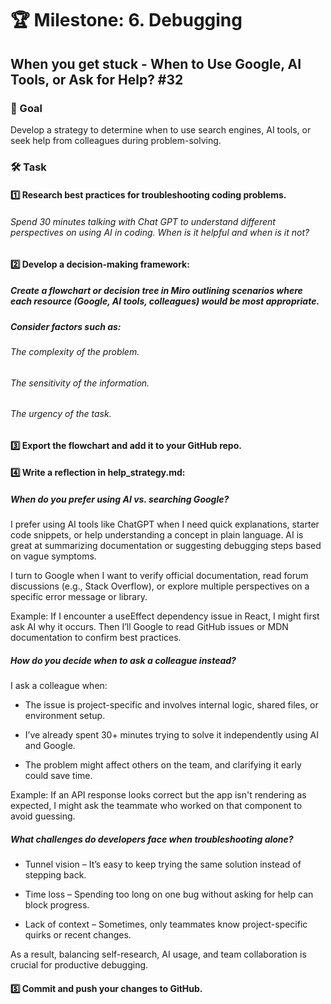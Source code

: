 # 🏆 Milestone: 6. Debugging

## When you get stuck - When to Use Google, AI Tools, or Ask for Help? #32

### 🎯 Goal

Develop a strategy to determine when to use search engines, AI tools, or seek help from colleagues during problem-solving.

### 🛠️ Task

#### 1️⃣ Research best practices for troubleshooting coding problems.

###### Spend 30 minutes talking with Chat GPT to understand different perspectives on using AI in coding. When is it helpful and when is it not?

#### 2️⃣ Develop a decision-making framework:

##### Create a flowchart or decision tree in Miro outlining scenarios where each resource (Google, AI tools, colleagues) would be most appropriate.

##### Consider factors such as:

###### The complexity of the problem.

###### The sensitivity of the information.

###### The urgency of the task.

#### 3️⃣ Export the flowchart and add it to your GitHub repo.

#### 4️⃣ Write a reflection in help_strategy.md:

##### When do you prefer using AI vs. searching Google?

I prefer using AI tools like ChatGPT when I need quick explanations, starter code snippets, or help understanding a concept in plain language. AI is great at summarizing documentation or suggesting debugging steps based on vague symptoms.

I turn to Google when I want to verify official documentation, read forum discussions (e.g., Stack Overflow), or explore multiple perspectives on a specific error message or library.

Example:
If I encounter a useEffect dependency issue in React, I might first ask AI why it occurs. Then I’ll Google to read GitHub issues or MDN documentation to confirm best practices.

##### How do you decide when to ask a colleague instead?

I ask a colleague when:

- The issue is project-specific and involves internal logic, shared files, or environment setup.

- I’ve already spent 30+ minutes trying to solve it independently using AI and Google.

- The problem might affect others on the team, and clarifying it early could save time.

Example:
If an API response looks correct but the app isn't rendering as expected, I might ask the teammate who worked on that component to avoid guessing.

##### What challenges do developers face when troubleshooting alone?

- Tunnel vision – It’s easy to keep trying the same solution instead of stepping back.

- Time loss – Spending too long on one bug without asking for help can block progress.

- Lack of context – Sometimes, only teammates know project-specific quirks or recent changes.

As a result, balancing self-research, AI usage, and team collaboration is crucial for productive debugging.

#### 5️⃣ Commit and push your changes to GitHub.
